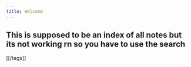```yaml
---
title: Welcome 
---
```


## This is supposed to be an index of all notes but its not working rn so you have to use the search

[[/tags]]
